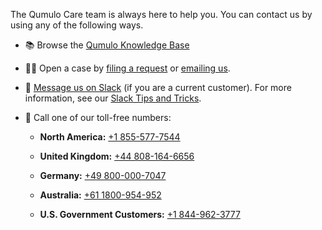The Qumulo Care team is always here to help you. You can contact us by using any of the following ways.

* <span class="emoji">📚</span> Browse the [Qumulo Knowledge Base](https://care.qumulo.com/hc/en-us/categories/115000637447)

* <a id="open-a-case"></a>

  <span class="emoji">🧑‍💻</span> Open a case by [filing a request](https://care.qumulo.com/hc/en-us/requests/new) or [emailing us](mailto:care@qumulo.com).

* <span class="emoji">💬</span> [Message us on Slack](https://qumulocare.slack.com/) (if you are a current customer). For more information, see our [Slack Tips and Tricks](https://docs.qumulo.com/contacting-qumulo-care-team.html#slack-tips-and-tricks).

* <a id="toll-free-numbers"></a>

  <span class="emoji">📱</span> Call one of our toll-free numbers:

  * **North America:** [+1 855-577-7544](tel:+18555777544)

  * **United Kingdom:** [+44 808-164-6656](tel:+448081646656)

  * **Germany:** [+49 800-000-7047](tel:+498000007047)

  * **Australia:** [+61 1800-954-952](tel:+611800954952)
  
  * **U.S. Government Customers:** [+1 844-962-3777](tel:+18449623777)
